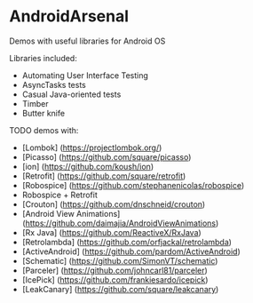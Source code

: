 # AndroidArsenal
Demos with useful libraries for Android OS

Libraries included:
- Automating User Interface Testing
- AsyncTasks tests
- Casual Java-oriented tests
- Timber
- Butter knife

TODO demos with:
- [Lombok] (https://projectlombok.org/)
- [Picasso] (https://github.com/square/picasso)
- [ion] (https://github.com/koush/ion)
- [Retrofit] (https://github.com/square/retrofit)
- [Robospice] (https://github.com/stephanenicolas/robospice)
- Robospice + Retrofit
- [Crouton] (https://github.com/dnschneid/crouton)
- [Android View Animations] (https://github.com/daimajia/AndroidViewAnimations)
- [Rx Java] (https://github.com/ReactiveX/RxJava)
- [Retrolambda] (https://github.com/orfjackal/retrolambda)
- [ActiveAndroid] (https://github.com/pardom/ActiveAndroid)
- [Schematic] (https://github.com/SimonVT/schematic)
- [Parceler] (https://github.com/johncarl81/parceler)
- [IcePick] (https://github.com/frankiesardo/icepick)
- [LeakCanary] (https://github.com/square/leakcanary)